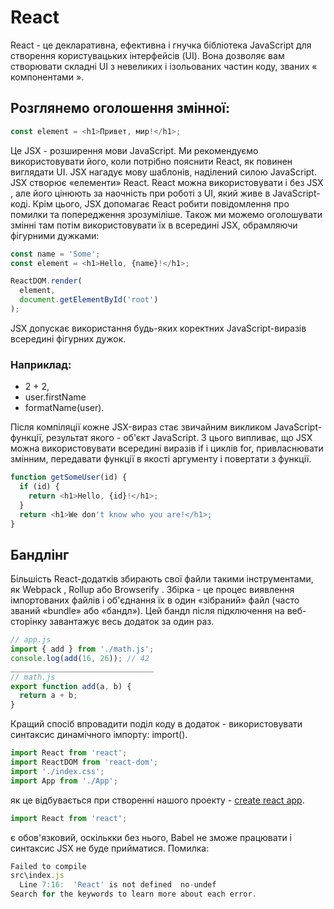 # React
React - це декларативна, ефективна і гнучка бібліотека JavaScript для створення користувацьких інтерфейсів (UI). Вона дозволяє вам створювати складні UI з невеликих і ізольованих частин коду, званих « компонентами ».
## Розглянемо оголошення змінної:

```js
const element = <h1>Привет, мир!</h1>;
```

Це JSX - розширення мови JavaScript. Ми рекомендуємо використовувати його, коли потрібно пояснити React, як повинен виглядати UI. JSX нагадує мову шаблонів, наділений силою JavaScript.
JSX створює «елементи» React.
React можна використовувати і без JSX , але його цінюють за наочність при роботі з UI, який живе в JavaScript-коді. Крім цього, JSX допомагає React робити повідомлення про помилки та попередження зрозуміліше.
Також ми можемо оголошувати змінні там потім використовувати їх в всередині JSX, обрамляючи фігурними дужками:
```js
const name = 'Some';
const element = <h1>Hello, {name}!</h1>;

ReactDOM.render(
  element,
  document.getElementById('root')
);
```
JSX допускає використання будь-яких коректних JavaScript-виразів всередині фігурних дужок. 
### Наприклад:
- 2 + 2, 
- user.firstName
- formatName(user).

Після компіляції кожне JSX-вираз стає звичайним викликом JavaScript-функції, результат якого - об'єкт JavaScript.
З цього випливає, що JSX можна використовувати всередині виразів if і циклів for, привласнювати змінним, передавати функції в якості аргументу і повертати з функції.
```js
function getSomeUser(id) {
  if (id) {
    return <h1>Hello, {id}!</h1>;
  }
  return <h1>We don't know who you are!</h1>;
}
```
## Бандлінг
Більшість React-додатків збирають свої файли такими інструментами, як Webpack , Rollup або Browserify . 
Збірка  - це процес виявлення імпортованих файлів і об'єднання їх в один «зібраний» файл (часто званий «bundle» або «бандл»). Цей бандл після підключення на веб-сторінку завантажує весь додаток за один раз.
```js
// app.js
import { add } from './math.js';
console.log(add(16, 26)); // 42
________________________________
// math.js
export function add(a, b) {
  return a + b;
}
```
Кращий спосіб впровадити поділ коду в додаток - використовувати синтаксис динамічного імпорту: import().
```js
import React from 'react';
import ReactDOM from 'react-dom';
import './index.css';
import App from './App';
```
як це відбувається при створенні нашого проекту - [create react app](https://uk.reactjs.org/docs/create-a-new-react-app.html).
```js
import React from 'react';
```
є обов'язковий, оскількки без нього, Babel не зможе працювати і синтаксис JSX не буде прийматися.
Помилка:
```js
Failed to compile
src\index.js
  Line 7:16:  'React' is not defined  no-undef
Search for the keywords to learn more about each error.
```

